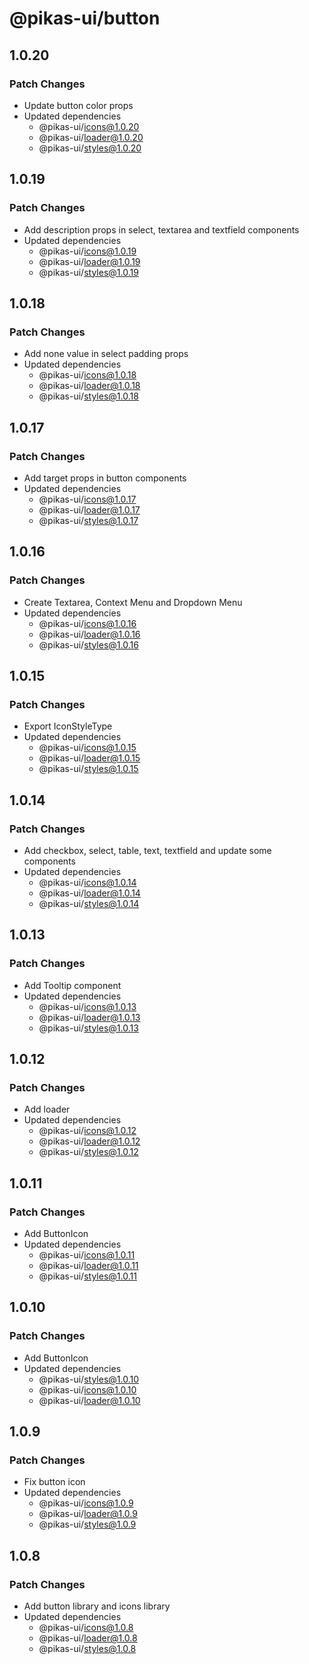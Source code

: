 # @pikas-ui/button

## 1.0.20

### Patch Changes

- Update button color props
- Updated dependencies
  - @pikas-ui/icons@1.0.20
  - @pikas-ui/loader@1.0.20
  - @pikas-ui/styles@1.0.20

## 1.0.19

### Patch Changes

- Add description props in select, textarea and textfield components
- Updated dependencies
  - @pikas-ui/icons@1.0.19
  - @pikas-ui/loader@1.0.19
  - @pikas-ui/styles@1.0.19

## 1.0.18

### Patch Changes

- Add none value in select padding props
- Updated dependencies
  - @pikas-ui/icons@1.0.18
  - @pikas-ui/loader@1.0.18
  - @pikas-ui/styles@1.0.18

## 1.0.17

### Patch Changes

- Add target props in button components
- Updated dependencies
  - @pikas-ui/icons@1.0.17
  - @pikas-ui/loader@1.0.17
  - @pikas-ui/styles@1.0.17

## 1.0.16

### Patch Changes

- Create Textarea, Context Menu and Dropdown Menu
- Updated dependencies
  - @pikas-ui/icons@1.0.16
  - @pikas-ui/loader@1.0.16
  - @pikas-ui/styles@1.0.16

## 1.0.15

### Patch Changes

- Export IconStyleType
- Updated dependencies
  - @pikas-ui/icons@1.0.15
  - @pikas-ui/loader@1.0.15
  - @pikas-ui/styles@1.0.15

## 1.0.14

### Patch Changes

- Add checkbox, select, table, text, textfield and update some components
- Updated dependencies
  - @pikas-ui/icons@1.0.14
  - @pikas-ui/loader@1.0.14
  - @pikas-ui/styles@1.0.14

## 1.0.13

### Patch Changes

- Add Tooltip component
- Updated dependencies
  - @pikas-ui/icons@1.0.13
  - @pikas-ui/loader@1.0.13
  - @pikas-ui/styles@1.0.13

## 1.0.12

### Patch Changes

- Add loader
- Updated dependencies
  - @pikas-ui/icons@1.0.12
  - @pikas-ui/loader@1.0.12
  - @pikas-ui/styles@1.0.12

## 1.0.11

### Patch Changes

- Add ButtonIcon
- Updated dependencies
  - @pikas-ui/icons@1.0.11
  - @pikas-ui/loader@1.0.11
  - @pikas-ui/styles@1.0.11

## 1.0.10

### Patch Changes

- Add ButtonIcon
- Updated dependencies
  - @pikas-ui/styles@1.0.10
  - @pikas-ui/icons@1.0.10
  - @pikas-ui/loader@1.0.10

## 1.0.9

### Patch Changes

- Fix button icon
- Updated dependencies
  - @pikas-ui/icons@1.0.9
  - @pikas-ui/loader@1.0.9
  - @pikas-ui/styles@1.0.9

## 1.0.8

### Patch Changes

- Add button library and icons library
- Updated dependencies
  - @pikas-ui/icons@1.0.8
  - @pikas-ui/loader@1.0.8
  - @pikas-ui/styles@1.0.8
